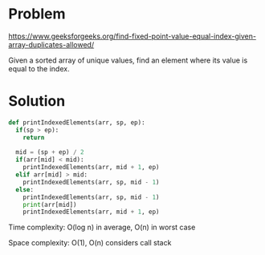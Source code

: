 # Problem
https://www.geeksforgeeks.org/find-fixed-point-value-equal-index-given-array-duplicates-allowed/

Given a sorted array of unique values, find an element where its value is equal to the index.

# Solution

```python
def printIndexedElements(arr, sp, ep):
  if(sp > ep):
    return
    
  mid = (sp + ep) / 2
  if(arr[mid] < mid):
    printIndexedElements(arr, mid + 1, ep)
  elif arr[mid] > mid:
    printIndexedElements(arr, sp, mid - 1)
  else:
    printIndexedElements(arr, sp, mid - 1)
    print(arr[mid])
    printIndexedElements(arr, mid + 1, ep)
```

Time complexity: O(log n) in average, O(n) in worst case

Space complexity: O(1), O(n) considers call stack
